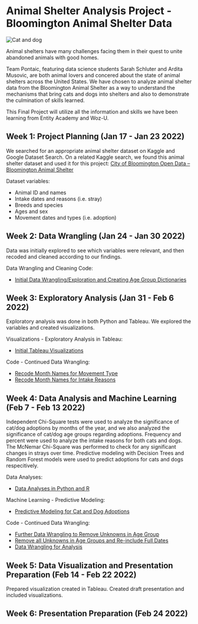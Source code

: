 # Animal Shelter Analysis Project - Bloomington Animal Shelter Data

![Cat and dog](https://images.freeimages.com/images/large-previews/ca0/greyhound-and-cat-1409547.jpg)

Animal shelters have many challenges facing them in their quest to unite abandoned animals with good homes. 

Team Pontaic, featuring data science students Sarah Schluter and Ardita Musovic, are both animal lovers and concered about the state of animal shelters across the United States. We have chosen to analyze animal shelter data from the Bloomington Animal Shelter as a way to understand the mechanisms that bring cats and dogs into shelters and also to demonstrate the culmination of skills learned.

This Final Project will utilize all the information and skills we have been learning from Entity Academy and Woz-U.
 
## Week 1: Project Planning (Jan 17 - Jan 23 2022)

We searched for an appropriate animal shelter dataset on Kaggle and Google Dataset Search. On a related Kaggle search, we found this animal shelter dataset and used it for this project: 
[City of Bloomington Open Data – Bloomington Animal Shelter](https://bloomington.data.socrata.com/dataset/Animal-Shelter-Animals/e245-r9ub)

Dataset variables:
* Animal ID and names
* Intake dates and reasons (i.e. stray)
* Breeds and species
* Ages and sex
* Movement dates and types (i.e. adoption)

## Week 2: Data Wrangling (Jan 24 - Jan 30 2022)

Data was initially explored to see which variables were relevant, and then recoded and cleaned according to our findings.

Data Wrangling and Cleaning Code:
* [Initial Data Wrangling/Exploration and Creating Age Group Dictionaries](https://github.com/ardita-m/Animal-Shelter-Analysis-Project/blob/main/Code/Data%20Wrangling/Data%20Wrangling%20-%20Animal%20Shelters.ipynb)

## Week 3: Exploratory Analysis (Jan 31 - Feb 6 2022)
Exploratory analysis was done in both Python and Tableau. We explored the variables and created visualizations. 

Visualizations - Exploratory Analysis in Tableau:
* [Initial Tableau Visualizations](https://github.com/ardita-m/Animal-Shelter-Analysis-Project/tree/main/Vizualizations/Initial)

Code - Continued Data Wrangling:
* [Recode Month Names for Movement Type](https://github.com/ardita-m/Animal-Shelter-Analysis-Project/blob/main/Code/Data%20Wrangling/AnimShelRecodeMonth.ipynb)
* [Recode Month Names for Intake Reasons](https://github.com/ardita-m/Animal-Shelter-Analysis-Project/blob/main/Code/Data%20Wrangling/shelterSplitByMonthRecoded.ipynb)

## Week 4: Data Analysis and Machine Learning (Feb 7 - Feb 13 2022)
Independent Chi-Square tests were used to analyze the significance of cat/dog adoptions by months of the year, and we also analyzed the significance of cat/dog age groups regarding adoptions. Frequency and percent were used to analyze the intake reasons for both cats and dogs. The McNemar Chi-Square was performed to check for any significant changes in strays over time.
Predictive modeling with Decision Trees and Random Forest models were used to predict adoptions for cats and dogs respecitively.

Data Analyses:
* [Data Analyses in Python and R](https://github.com/ardita-m/Animal-Shelter-Analysis-Project/tree/main/Code/Analyses)

Machine Learning - Predictive Modeling:
* [Predictive Modeling for Cat and Dog Adoptions](https://github.com/ardita-m/Animal-Shelter-Analysis-Project/tree/main/Code/Predictive%20Modeling)

Code - Continued Data Wrangling:
* [Further Data Wrangling to Remove Unknowns in Age Group](https://github.com/ardita-m/Animal-Shelter-Analysis-Project/blob/main/Code/Data%20Wrangling/MasterShelterPrep.ipynb)
* [Remove all Unknowns in Age Groups and Re-include Full Dates](https://github.com/ardita-m/Animal-Shelter-Analysis-Project/blob/main/Code/Data%20Wrangling/Updating%20to%20include%20full%20dates.ipynb)
* [Data Wrangling for Analysis](https://github.com/ardita-m/Animal-Shelter-Analysis-Project/blob/main/Code/Data%20Wrangling/Final%20Project%20-%20Data%20Wrangling%20Q2.ipynb)

## Week 5: Data Visualization and Presentation Preparation (Feb 14 - Feb 22 2022)
Prepared visualization created in Tableau. Created draft presentation and included visualizations.

## Week 6: Presentation Preparation (Feb 24 2022)
